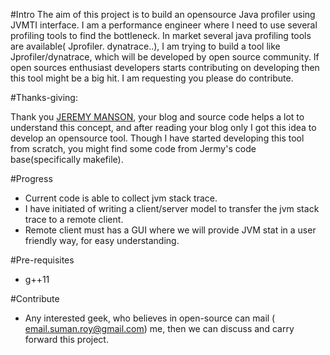 

#Intro
 The aim of this project is to build an opensource Java profiler using JVMTI interface. I am a performance engineer where I need to use several profiling tools to find the bottleneck. In market several java profiling tools are available( Jprofiler. dynatrace..), I am trying to build a tool like Jprofiler/dynatrace, which will be developed by open source community. If open sources enthusiast developers starts contributing on developing then this tool might be a big hit. I am requesting you please do contribute.

#Thanks-giving:

Thank you [JEREMY MANSON][1], your blog and source code helps a lot to understand this concept, and after reading your blog only I got this idea to develop an opensource tool. Though I have started developing this tool from scratch, you might find some code from Jermy's code base(specifically makefile).

[1]:http://jeremymanson.blogspot.in/

#Progress
 - Current code is able to collect jvm stack trace.
 - I have initiated of writing a client/server model to transfer the jvm stack trace to a remote client.
 - Remote client must has a GUI where we will provide JVM stat in a user friendly way, for easy understanding.

   
#Pre-requisites
 - g++11

#Contribute
 - Any interested geek, who believes in open-source can mail ( email.suman.roy@gmail.com) me, then we can discuss and carry forward this project.
